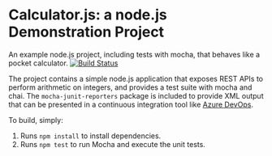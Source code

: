 Calculator.js: a node.js Demonstration Project
==============================================
An example node.js project, including tests with mocha, that behaves like
a pocket calculator.
[![Build Status](https://dev.azure.com/tutrinh9906/Integrating%20External%20Source%20Control%20with%20Azure%20Pipelines/_apis/build/status/TuTrinh907.calculator?branchName=master)](https://dev.azure.com/tutrinh9906/Integrating%20External%20Source%20Control%20with%20Azure%20Pipelines/_build/latest?definitionId=15&branchName=master)

The project contains a simple node.js application that exposes REST APIs
to perform arithmetic on integers, and provides a test suite with mocha
and chai.  The `mocha-junit-reporters` package is included to provide XML
output that can be presented in a continuous integration tool like
[Azure DevOps](https://azure.com/devops).

To build, simply:

1. Runs `npm install` to install dependencies.
2. Runs `npm test` to run Mocha and execute the unit tests.

